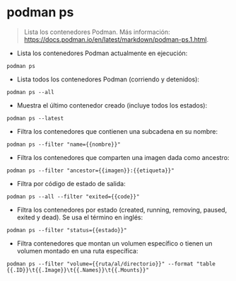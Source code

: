 # podman ps

> Lista los contenedores Podman.
> Más información: <https://docs.podman.io/en/latest/markdown/podman-ps.1.html>.

- Lista los contenedores Podman actualmente en ejecución:

`podman ps`

- Lista todos los contenedores Podman (corriendo y detenidos):

`podman ps --all`

- Muestra el último contenedor creado (incluye todos los estados):

`podman ps --latest`

- Filtra los contenedores que contienen una subcadena en su nombre:

`podman ps --filter "name={{nombre}}"`

- Filtra los contenedores que comparten una imagen dada como ancestro:

`podman ps --filter "ancestor={{imagen}}:{{etiqueta}}"`

- Filtra por código de estado de salida:

`podman ps --all --filter "exited={{code}}"`

- Filtra los contenedores por estado (created, running, removing, paused, exited y dead). Se usa el término en inglés:

`podman ps --filter "status={{estado}}"`

- Filtra contenedores que montan un volumen específico o tienen un volumen montado en una ruta específica:

`podman ps --filter "volume={{ruta/al/directorio}}" --format "table {{.ID}}\t{{.Image}}\t{{.Names}}\t{{.Mounts}}"`
